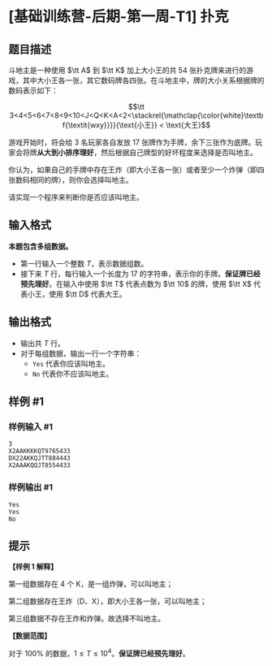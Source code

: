 # [基础训练营-后期-第一周-T1] 扑克

## 题目描述

斗地主是一种使用 $\tt A$ 到 $\tt K$ 加上大小王的共 $54$ 张扑克牌来进行的游戏，其中大小王各一张，其它数码牌各四张。在斗地主中，牌的大小关系根据牌的数码表示如下：

$$\tt 3<4<5<6<7<8<9<10<J<Q<K<A<2<\stackrel{\mathclap{\color{white}\textbf{\textit{wxy}}}}{\text{小王}} < \text{大王}$$

游戏开始时，将会给 $3$ 名玩家各自发放 $17$ 张牌作为手牌，余下三张作为底牌。玩家会将牌**从大到小排序理好**，然后根据自己牌型的好坏程度来选择是否叫地主。

你认为，如果自己的手牌中存在王炸（即大小王各一张）或者至少一个炸弹（即四张数码相同的牌），则你会选择叫地主。

请实现一个程序来判断你是否应该叫地主。

## 输入格式

**本题包含多组数据。**

- 第一行输入一个整数 $T$，表示数据组数。
- 接下来 $T$ 行，每行输入一个长度为 $17$ 的字符串，表示你的手牌。**保证牌已经预先理好**。在输入中使用 $\tt T$ 代表点数为 $\tt 10$ 的牌，使用 $\tt X$ 代表小王，使用 $\tt D$ 代表大王。

## 输出格式

- 输出共 $T$ 行。
- 对于每组数据，输出一行一个字符串：
  - `Yes` 代表你应该叫地主。
  - `No` 代表你不应该叫地主。

## 样例 #1

### 样例输入 #1

```
3
X2AAKKKKQT9765433
DX22AKKQJTT884443
X2AAAKQQJT8554433
```

### 样例输出 #1

```
Yes
Yes
No
```

## 提示

**【样例 1 解释】**

第一组数据存在 $4$ 个 K，是一组炸弹，可以叫地主；

第二组数据存在王炸（D、X），即大小王各一张，可以叫地主；

第三组数据不存在王炸和炸弹。故选择不叫地主。

**【数据范围】**

对于 $100\%$ 的数据，$1 \le T \le 10^4$。**保证牌已经预先理好**。